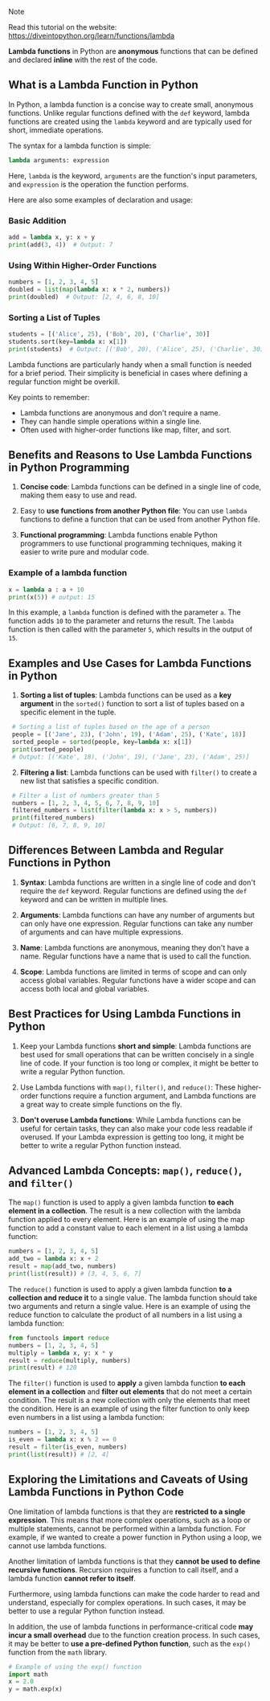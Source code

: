 > [!NOTE]
> Read this tutorial on the website: https://diveintopython.org/learn/functions/lambda

**Lambda functions** in Python are **anonymous** functions that can be defined and declared **inline** with the rest of the code. 

## What is a Lambda Function in Python

In Python, a lambda function is a concise way to create small, anonymous functions. Unlike regular functions defined with the `def` keyword, lambda functions are created using the `lambda` keyword and are typically used for short, immediate operations.

The syntax for a lambda function is simple:

```python
lambda arguments: expression
```

Here, `lambda` is the keyword, `arguments` are the function's input parameters, and `expression` is the operation the function performs.

Here are also some examples of declaration and usage:

### Basic Addition

```python
add = lambda x, y: x + y
print(add(3, 4))  # Output: 7
```

### Using Within Higher-Order Functions

```python
numbers = [1, 2, 3, 4, 5]
doubled = list(map(lambda x: x * 2, numbers))
print(doubled)  # Output: [2, 4, 6, 8, 10]
```

### Sorting a List of Tuples

```python
students = [('Alice', 25), ('Bob', 20), ('Charlie', 30)]
students.sort(key=lambda x: x[1])
print(students)  # Output: [('Bob', 20), ('Alice', 25), ('Charlie', 30)]
```

Lambda functions are particularly handy when a small function is needed for a brief period. Their simplicity is beneficial in cases where defining a regular function might be overkill.

Key points to remember:

- Lambda functions are anonymous and don't require a name.
- They can handle simple operations within a single line.
- Often used with higher-order functions like map, filter, and sort.
  
## Benefits and Reasons to Use Lambda Functions in Python Programming  

1. **Concise code**: Lambda functions can be defined in a single line of code, making them easy to use and read.

2. Easy to **use functions from another Python file**: You can use `lambda` functions to define a function that can be used from another Python file.

3. **Functional programming**: Lambda functions enable Python programmers to use functional programming techniques, making it easier to write pure and modular code.

### Example of a lambda function

```python 
x = lambda a : a + 10
print(x(5)) # output: 15
```

In this example, a `lambda` function is defined with the parameter `a`. The function adds `10` to the parameter and returns the result. The `lambda` function is then called with the parameter `5`, which results in the output of `15`.

## Examples and Use Cases for Lambda Functions in Python  

1. **Sorting a list of tuples**: Lambda functions can be used as a **key argument** in the `sorted()` function to sort a list of tuples based on a specific element in the tuple.

```python 
 # Sorting a list of tuples based on the age of a person
 people = [('Jane', 23), ('John', 19), ('Adam', 25), ('Kate', 18)]
 sorted_people = sorted(people, key=lambda x: x[1])
 print(sorted_people)
 # Output: [('Kate', 18), ('John', 19), ('Jane', 23), ('Adam', 25)]
```

2. **Filtering a list**: Lambda functions can be used with `filter()` to create a new list that satisfies a specific condition.

```python 
 # Filter a list of numbers greater than 5
 numbers = [1, 2, 3, 4, 5, 6, 7, 8, 9, 10]
 filtered_numbers = list(filter(lambda x: x > 5, numbers))
 print(filtered_numbers)
 # Output: [6, 7, 8, 9, 10]
```

## Differences Between Lambda and Regular Functions in Python

1. **Syntax**: Lambda functions are written in a single line of code and don't require the `def` keyword. Regular functions are defined using the `def` keyword and can be written in multiple lines.

2. **Arguments**: Lambda functions can have any number of arguments but can only have one expression. Regular functions can take any number of arguments and can have multiple expressions.

3. **Name**: Lambda functions are anonymous, meaning they don't have a name. Regular functions have a name that is used to call the function.

4. **Scope**: Lambda functions are limited in terms of scope and can only access global variables. Regular functions have a wider scope and can access both local and global variables.
  
## Best Practices for Using Lambda Functions in Python  

1. Keep your Lambda functions **short and simple**: Lambda functions are best used for small operations that can be written concisely in a single line of code. If your function is too long or complex, it might be better to write a regular Python function.

2. Use Lambda functions with `map()`, `filter()`, and `reduce()`: These higher-order functions require a function argument, and Lambda functions are a great way to create simple functions on the fly.

3. **Don't overuse Lambda functions**: While Lambda functions can be useful for certain tasks, they can also make your code less readable if overused. If your Lambda expression is getting too long, it might be better to write a regular Python function instead.

## Advanced Lambda Concepts: `map()`, `reduce()`, and `filter()`  

The `map()` function is used to apply a given lambda function **to each element in a collection**. The result is a new collection with the lambda function applied to every element. Here is an example of using the map function to add a constant value to each element in a list using a lambda function:

```python 
numbers = [1, 2, 3, 4, 5]
add_two = lambda x: x + 2
result = map(add_two, numbers)
print(list(result)) # [3, 4, 5, 6, 7]
```

The `reduce()` function is used to apply a given lambda function **to a collection and reduce it** to a single value. The lambda function should take two arguments and return a single value. Here is an example of using the reduce function to calculate the product of all numbers in a list using a lambda function:

```python 
from functools import reduce
numbers = [1, 2, 3, 4, 5]
multiply = lambda x, y: x * y
result = reduce(multiply, numbers)
print(result) # 120
```

The `filter()` function is used to **apply** a given lambda function **to each element in a collection** and **filter out elements** that do not meet a certain condition. The result is a new collection with only the elements that meet the condition. Here is an example of using the filter function to only keep even numbers in a list using a lambda function:

```python 
numbers = [1, 2, 3, 4, 5]
is_even = lambda x: x % 2 == 0
result = filter(is_even, numbers)
print(list(result)) # [2, 4]
``` 

## Exploring the Limitations and Caveats of Using Lambda Functions in Python Code  

One limitation of lambda functions is that they are **restricted to a single expression**. This means that more complex operations, such as a loop or multiple statements, cannot be performed within a lambda function. For example, if we wanted to create a power function in Python using a loop, we cannot use lambda functions.

Another limitation of lambda functions is that they **cannot be used to define recursive functions**. Recursion requires a function to call itself, and a lambda function **cannot refer to itself**. 

Furthermore, using lambda functions can make the code harder to read and understand, especially for complex operations. In such cases, it may be better to use a regular Python function instead.

In addition, the use of lambda functions in performance-critical code **may incur a small overhead** due to the function creation process. In such cases, it may be better to **use a pre-defined Python function**, such as the `exp()` function from the `math` library.

```python 
# Example of using the exp() function
import math
x = 2.0
y = math.exp(x)
```
